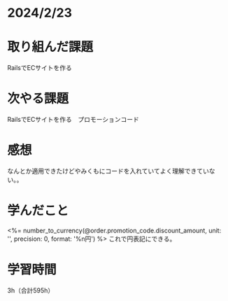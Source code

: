 # 2024/2/23
# 取り組んだ課題
RailsでECサイトを作る

# 次やる課題
RailsでECサイトを作る　プロモーションコード

# 感想
なんとか適用できたけどやみくもにコードを入れていてよく理解できていない。。

# 学んだこと
<%= number_to_currency(@order.promotion_code.discount_amount, unit: '', precision: 0, format: '%n円') %>
これで円表記にできる。


# 学習時間
3h（合計595h）
